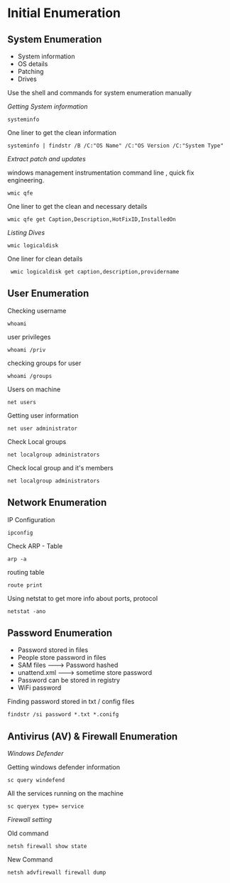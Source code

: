 # Initial Enumeration

## System Enumeration

- System information
- OS details
- Patching
- Drives

Use the shell and commands for system enumeration manually

*Getting System information*

```
systeminfo
```

One liner to get the clean information

```
systeminfo | findstr /B /C:"OS Name" /C:"OS Version /C:"System Type"
```

*Extract patch and updates*

windows management instrumentation command line , quick fix engineering.

```
wmic qfe
```

One liner to get the clean and necessary details 

```
wmic qfe get Caption,Description,HotFixID,InstalledOn
```

*Listing Dives* 

```
wmic logicaldisk
```

One liner for clean details

```
 wmic logicaldisk get caption,description,providername
```

## User Enumeration

Checking username 

```
whoami
```

user privileges

```
whoami /priv
```

checking groups for user

```
whoami /groups
```

Users on machine

```
net users
```

Getting user information

```
net user administrator
```

Check Local groups 

```
net localgroup administrators
```

Check local group and it's members

``` 
net localgroup administrators
```

## Network Enumeration

IP Configuration

```
ipconfig
```
  
Check ARP - Table

```
arp -a
```

routing table

```
route print 
```

Using netstat to get more info about ports, protocol

```
netstat -ano
```

## Password Enumeration

- Password stored in files 
- People store password in files
- SAM files ---> Password hashed
- unattend.xml ---> sometime store password
- Password can be stored in registry
- WiFi password

Finding password stored in txt / config files

```
findstr /si password *.txt *.conifg
```

## Antivirus (AV) & Firewall Enumeration

*Windows Defender*

Getting windows defender information

```
sc query windefend
```

All the services running on the machine

```
sc queryex type= service
``` 

*Firewall setting* 

Old command

```
netsh firewall show state
```

New Command 

```
netsh advfirewall firewall dump  
```